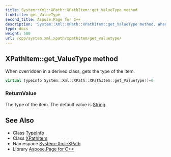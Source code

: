 ```yaml
---
title: System::Xml::XPath::XPathItem::get_ValueType method
linktitle: get_ValueType
second_title: Aspose.Page for C++
description: 'System::Xml::XPath::XPathItem::get_ValueType method. When overridden in a derived class, gets the type of the item in C++.'
type: docs
weight: 500
url: /cpp/system.xml.xpath/xpathitem/get_valuetype/
---
```

## XPathItem::get_ValueType method


When overridden in a derived class, gets the type of the item.

```cpp
virtual TypeInfo System::Xml::XPath::XPathItem::get_ValueType()=0
```


### ReturnValue

The type of the item. The default value is [String](../../../system/string/).

## See Also

* Class [TypeInfo](../../../system/typeinfo/)
* Class [XPathItem](../)
* Namespace [System::Xml::XPath](../../)
* Library [Aspose.Page for C++](../../../)
